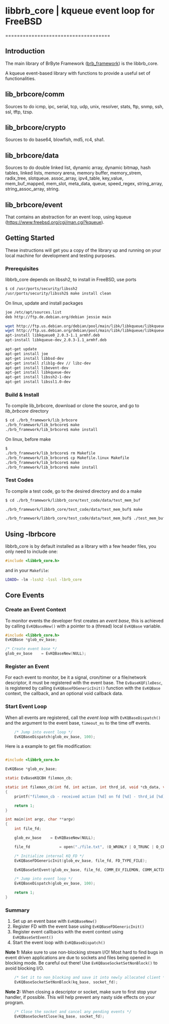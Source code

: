 # libbrb_core | kqueue event loop for FreeBSD
====================================

Introduction
------------

The main library of BrByte Framework ([brb_framework](README.md)) is the libbrb_core.

A kqueue event-based library with functions to provide a useful set of functionalities. 

## lib_brbcore/comm

Sources to do icmp, ipc, serial, tcp, udp, unix, resolver, stats, ftp, snmp, ssh, ssl, tftp, tzsp.

## lib_brbcore/crypto

Sources to do base64, blowfish, md5, rc4, sha1.

## lib_brbcore/data

Sources to do double linked list, dynamic array, dynamic bitmap, hash tables, linked lists, memory arena, memory buffer, memory_strem, radix_tree, slotqueue.
assoc_array, ipv4_table, key_value, mem_buf_mapped, mem_slot, meta_data, queue, speed_regex, string_array, string_assoc_array, string.

## lib_brbcore/event

That contains an abstraction for an event loop, using kqueue (https://www.freebsd.org/cgi/man.cgi?kqueue).



Getting Started
---------------

These instructions will get you a copy of the library up and running on your local machine for development and testing purposes. 


### Prerequisites

libbrb_core depends on libssh2, to install in FreeBSD, use ports

```sh
$ cd /usr/ports/security/libssh2
/usr/ports/security/libssh2$ make install clean
```

On linux, update and install packages

```sh
joe /etc/apt/sources.list
deb http://ftp.de.debian.org/debian jessie main

wget http://ftp.us.debian.org/debian/pool/main/libk/libkqueue/libkqueue-dev_2.0.3-1.1_armhf.deb
wget http://ftp.us.debian.org/debian/pool/main/libk/libkqueue/libkqueue0_2.0.3-1.1_armhf.deb 
apt-install libkqueue0_2.0.3-1.1_armhf.deb
apt-install libkqueue-dev_2.0.3-1.1_armhf.deb
```

```sh
apt-get update
apt-get install joe
apt-get install libbsd-dev
apt-get install zlib1g-dev // libz-dev
apt-get install libevent-dev
apt-get install libkqueue-dev
apt-get install libssh2-1-dev
apt-get install libssl1.0-dev

```

### Build & Install

To compile lib_brbcore, download or clone the source, and go to *lib_brbcore* directory 

```sh
$ cd ./brb_framework/lib_brbcore
./brb_framework/lib_brbcore$ make
./brb_framework/lib_brbcore$ make install
```
On linux, before make
```sh
$
./brb_framework/lib_brbcore$ rm Makefile
./brb_framework/lib_brbcore$ cp Makefile.linux Makefile
./brb_framework/lib_brbcore$ make  
./brb_framework/lib_brbcore$ make install
```


### Test Codes

To compile a test code, go to the desired directory and do a make

```sh
$ cd ./brb_framework/libbrb_core/test_code/data/test_mem_buf

./brb_framework/libbrb_core/test_code/data/test_mem_buf$ make

./brb_framework/libbrb_core/test_code/data/test_mem_buf$ ./test_mem_buf
```

## Using -lbrbcore

libbrb_core is by default installed as a library with a few header files, you only need to include one:

```C
#include <libbrb_core.h>
```

and in your `Makefile`:

```sh
LDADD= -lm -lssh2 -lssl -lbrb_core
```


Core Events
-----------

### Create an Event Context

To monitor events the developer first creates an *event base*, this
is achieved by calling `EvKQBaseNew()` with a pointer to a (thread) local
`EvKQBase` variable.

```C
#include <libbrb_core.h>
EvKQBase *glob_ev_base;

/* Create event base */
glob_ev_base	= EvKQBaseNew(NULL);

```

### Register an Event

For each event to monitor, be it a signal, cron/timer or a file/network descriptor, it must be registered with the event base.
The `EvBaseKQFileDesc`, is registered by calling `EvKQBaseFDGenericInit()`
function with the `EvKQBase` context, the callback, and an optional void callback data.


### Start Event Loop

When all events are registered, call the *event loop* with `EvKQBaseDispatch()` and the argument to the event base, `timeout_ms` to the time off events.

```C
	/* Jump into event loop */
	EvKQBaseDispatch(glob_ev_base, 100);
```

Here is a example to get file modification:

```C

#include <libbrb_core.h>

EvKQBase *glob_ev_base;

static EvBaseKQCBH filemon_cb;

static int filemon_cb(int fd, int action, int thrd_id, void *cb_data, void *base_ptr)
{
    printf("filemon_cb - received action [%d] on fd [%d] - thrd_id [%d]\n", action, fd, thrd_id);

    return 1;
}

int main(int argc, char **argv)
{
	int file_fd;

	glob_ev_base	= EvKQBaseNew(NULL);

	file_fd 			= open("./file.txt", (O_WRONLY | O_TRUNC | O_CREAT ));

	/* Initialize internal KQ_FD */
	EvKQBaseFDGenericInit(glob_ev_base, file_fd, FD_TYPE_FILE);

	EvKQBaseSetEvent(glob_ev_base, file_fd, COMM_EV_FILEMON, COMM_ACTION_ADD_PERSIST, filemon_cb, NULL);

	/* Jump into event loop */
	EvKQBaseDispatch(glob_ev_base, 100);

	return 1;
}
```

### Summary

1. Set up an event base with `EvKQBaseNew()`
2. Register FD with the event base using `EvKQBaseFDGenericInit()`
3. Register event callbacks with the event context using `EvKQBaseSetEvent()`
4. Start the event loop with `EvKQBaseDispatch()`

**Note 1:** Make sure to use non-blocking stream I/O!  Most hard to find bugs in event driven applications are due to sockets and files being opened in blocking mode. Be careful out there!
  Use `EvKQBaseSocketSetNonBlock()` to avoid blocking I/O.

```C
	/* Set it to non_blocking and save it into newly allocated client */
	EvKQBaseSocketSetNonBlock(kq_base, socket_fd);
```

**Note 2:** When closing a descriptor or socket, make sure to first stop your handler, if possible. This will help prevent any nasty side effects on your program.

```C
	/* Close the socket and cancel any pending events */
	EvKQBaseSocketClose(kq_base, socket_fd);
```

